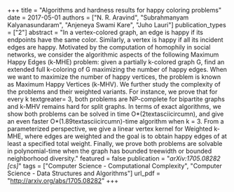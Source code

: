 +++
title = "Algorithms and hardness results for happy coloring problems"
date = 2017-05-01
authors = ["N. R. Aravind", "Subrahmanyam Kalyanasundaram", "Anjeneya Swami Kare", "Juho Lauri"]
publication_types = ["2"]
abstract = "In a vertex-colored graph, an edge is happy if its endpoints have the same color. Similarly, a vertex is happy if all its incident edges are happy. Motivated by the computation of homophily in social networks, we consider the algorithmic aspects of the following Maximum Happy Edges (k-MHE) problem: given a partially k-colored graph G, find an extended full k-coloring of G maximizing the number of happy edges. When we want to maximize the number of happy vertices, the problem is known as Maximum Happy Vertices (k-MHV). We further study the complexity of the problems and their weighted variants. For instance, we prove that for every k textgreater= 3, both problems are NP-complete for bipartite graphs and k-MHV remains hard for split graphs. In terms of exact algorithms, we show both problems can be solved in time O*(2textasciicircumn), and give an even faster O*(1.89textasciicircumn)-time algorithm when k = 3. From a parameterized perspective, we give a linear vertex kernel for Weighted k-MHE, where edges are weighted and the goal is to obtain happy edges of at least a specified total weight. Finally, we prove both problems are solvable in polynomial-time when the graph has bounded treewidth or bounded neighborhood diversity."
featured = false
publication = "*arXiv:1705.08282 [cs]*"
tags = ["Computer Science - Computational Complexity", "Computer Science - Data Structures and Algorithms"]
url_pdf = "http://arxiv.org/abs/1705.08282"
+++

